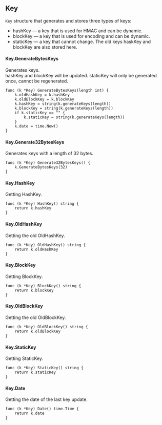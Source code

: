 ## Key
`Key` structure that generates and stores three types of keys:

* hashKey — a key that is used for HMAC and can be dynamic.
* blockKey — a key that is used for encoding and can be dynamic.
* staticKey — a key that cannot change.
The old keys haskKey and blockKey are also stored here.

#### Key.GenerateBytesKeys
Generates keys.<br>
hashKey and blockKey will be updated. staticKey will only be generated once, cannot be regenerated.
```golang
func (k *Key) GenerateBytesKeys(length int) {
	k.oldHashKey = k.hashKey
	k.oldBlockKey = k.blockKey
	k.hashKey = string(k.generateKeys(length))
	k.blockKey = string(k.generateKeys(length))
	if k.staticKey == "" {
		k.staticKey = string(k.generateKeys(length))
	}
	k.date = time.Now()
}
```

#### Key.Generate32BytesKeys
Generates keys with a length of 32 bytes.
```golang
func (k *Key) Generate32BytesKeys() {
	k.GenerateBytesKeys(32)
}
```

#### Key.HashKey
Getting HashKey.
```golang
func (k *Key) HashKey() string {
	return k.hashKey
}
```

#### Key.OldHashKey
Getting the old OldHashKey.
```golang
func (k *Key) OldHashKey() string {
	return k.oldHashKey
}
```

#### Key.BlockKey
Getting BlockKey.
```golang
func (k *Key) BlockKey() string {
	return k.blockKey
}
```

#### Key.OldBlockKey
Getting the old OldBlockKey.
```golang
func (k *Key) OldBlockKey() string {
	return k.oldBlockKey
}
```

#### Key.StaticKey
Getting StaticKey.
```golang
func (k *Key) StaticKey() string {
	return k.staticKey
}
```

#### Key.Date
Getting the date of the last key update.
```golang
func (k *Key) Date() time.Time {
	return k.date
}
```